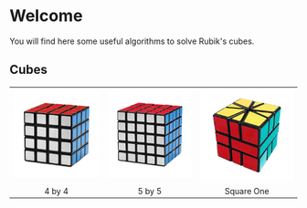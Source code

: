 # Welcome

You will find here some useful algorithms to solve Rubik's cubes.

## Cubes



<table>
   <tr>
      <td>
         <center>
            <a href="/cubes/4x4"><img src="/images/4x4.webp" /></a>
         </center>
      </td>
      <td>
         <center>
            <a href="/cubes/5x5"><img src="/images/5x5.webp" /></a>
         </center>
      </td>
      <td>
         <center>
            <a href="/cubes/square-one"><img src="/images/square-one.webp" /></a>
         </center>
      </td>
   </tr>
   <tr>
      <td>
         <center>
            <div>4 by 4</div>
         </center>
      </td>
      <td>
         <center>
            <div>5 by 5</div>
         </center>
      </td>
      <td>
         <center>
            <div>Square One</div>
         </center>
      </td>
   </tr>
</table>

